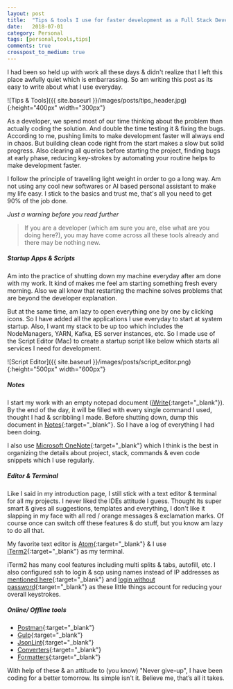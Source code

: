 ```yaml
---
layout: post
title:  "Tips & tools I use for faster development as a Full Stack Developer"
date:   2018-07-01
category: Personal
tags: [personal,tools,tips]
comments: true
crosspost_to_medium: true
---
```


I had been so held up with work all these days & didn't realize that I left this place awfully quiet which is embarrassing. So am writing this post as its easy to write about what I use everyday.

![Tips & Tools]({{ site.baseurl }}/images/posts/tips_header.jpg){:height="400px" width="300px"}

As a developer, we spend most of our time thinking about the problem than actually coding the solution. And double the time testing it & fixing the bugs. According to me, pushing limits to make development faster will always end in chaos. But building clean code right from the start makes a slow but solid progress. Also clearing all queries before starting the project, finding bugs at early phase, reducing key-strokes by automating your routine helps to make development faster.

I follow the principle of travelling light weight in order to go a long way. Am not using any cool new softwares or AI based personal assistant to make my life easy. I stick to the basics and trust me, that's all you need to get 90% of the job done.

_Just a warning before you read further_

> If you are a developer (which am sure you are, else what are you doing here?), you may have come across all these tools already and there may be nothing new.

##### Startup Apps & Scripts

Am into the practice of shutting down my machine everyday after am done with my work. It kind of makes me feel am starting something fresh every morning. Also we all know that restarting the machine solves problems that are beyond the developer explanation.

But at the same time, am lazy to open everything one by one by clicking icons. So I have added all the applications I use everyday to start at system startup. Also, I want my stack to be up too which includes the NodeManagers, YARN, Kafka, ES server instances, etc. So I made use of the Script Editor (Mac) to create a startup script like below which starts all services I need for development.

![Script Editor]({{ site.baseurl }}/images/posts/script_editor.png){:height="500px" width="600px"}

##### Notes

I start my work with an empty notepad document ([iWrite](https://itunes.apple.com/us/app/iwrite/id1022441331){:target="\_blank"}). By the end of the day, it will be filled with every single command I used, thought I had & scribbling I made. Before shutting down, dump this document in [Notes](https://support.apple.com/kb/PH22608?locale=en_US){:target="\_blank"}. So I have a log of everything I had been doing.

I also use [Microsoft OneNote](http://www.onenote.com){:target="\_blank"} which I think is the best in organizing the details about project, stack, commands & even code snippets which I use regularly.

##### Editor & Terminal

Like I said in my introduction page, I still stick with a text editor & terminal for all my projects. I never liked the IDEs attitude I guess. Thought its super smart & gives all suggestions, templates and everything, I don't like it slapping in my face with all red / orange messages & exclamation marks. Of course once can switch off these features & do stuff, but you know am lazy to do all that.

My favorite text editor is [Atom](https://atom.io/){:target="\_blank"} & I use [iTerm2](http://iterm2.com/){:target="\_blank"} as my terminal.

iTerm2 has many cool features including multi splits & tabs, autofill, etc. I also configured ssh to login & scp using names instead of IP addresses as [mentioned here](https://serverfault.com/questions/215007/associate-name-with-ip-for-ssh){:target="\_blank"} and [login without password](https://www.tecmint.com/ssh-passwordless-login-using-ssh-keygen-in-5-easy-steps/){:target="\_blank"} as these little things account for reducing your overall keystrokes.

##### Online/ Offline tools

* [Postman](https://www.getpostman.com/){:target="\_blank"}
* [Gulp](https://gulpjs.com/){:target="\_blank"}
* [JsonLint](http://jsonlint.com/){:target="\_blank"}
* [Converters](https://www.cleancss.com/){:target="\_blank"}
* [Formatters](http://www.freeformatter.com){:target="\_blank"}

With help of these & an attitude to (you know) "Never give-up", I have been coding for a better tomorrow. Its simple isn't it. Believe me, that’s all it takes.
